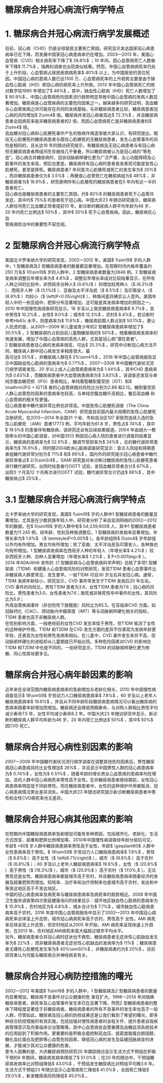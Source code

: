 # 糖尿病合并冠心病流行病学特点  
# 1. 糖尿病合并冠心病流行病学发展概述  
目前，冠心病（CHD）仍是全球居民主要死亡原因。研究显示发达国家冠心病患病率已在下降，而发展中国家冠心病患病率仍在增加。2003—2013 年，美国心血管病（CVD）相关病死率下降了$ 28.8\%$ ；10 年间，因心血管病死亡人数每年下降$ 11.7\%$ 。瑞典的调查也出现类似结果。然而，中国心血管病病死率仍处于上升阶段。心血管病占居民疾病病死率$ 40\%$  以上，为中国居民的首位死因。中国冠心病的患病人数已达1100 万，心血管病死率的上升趋势主要是由于缺血性心脏病（IHD）即冠心病的病死率上升所致。2013 年中国心血管病死亡的绝对数字较1990 年增加了$ 46\%$ 。其中，缺血性心脏病（IHD）死亡人数增加了$ 90.9\%$ 。中国心血管病危险因素流行趋势明显导致中国心血管病的发病人数显著增加。糖尿病是心血管疾病的主要危险因素之一。越来越多的研究证明，高血糖与心血管疾病之间可能存在共同的发病基础，与非糖尿病患者比较，糖尿病患者冠心病的风险增加$ 2\sim4$  倍。糖尿病并发冠心病者高达$ 72.3\%$ ，并且糖尿病患者全因病死率是非糖尿病患者的2 倍，而因心血管病死亡是非糖尿病患者的$ 2\sim4$  倍。  
高血糖对冠心病和心肌梗死事件产生的致病作用逐渐被大家认识，有研究提出，既往无心肌梗死的糖尿病患者与既往心肌梗死的无糖尿病患者，发生心血管事件的风险是相同的，且长达18 年的随访研究提示，有糖尿病且无冠心病患者与有冠心病但无糖尿病患者两组间生存曲线几乎重叠，所以糖尿病被认为是冠心病的“等危症”。冠心病合并糖尿病时，冠状动脉粥样硬化更为广泛严重，左心功能障碍及心脏事件的发生率高，预后也更差。糖尿病伴有冠心病时患者首发表现可能是急性心肌梗死，甚至是猝死。糖尿病患者7 年间首次心肌梗死或死亡的发生率为$ 20\%$ ，而非糖尿病患者仅为$ 3.5\%$ ；再梗或心血管死亡在糖尿病组为$ 48\%$ ，非糖尿病者为$ 18.8\%$ 。研究表明伴有心肌梗死的糖尿病患者在5 年内有近一半的患者死亡。  
冠心病也是糖尿病患者的主要死亡原因，约$ 80\%$  的糖尿病患者死于心血管并发症，其中约$ 75\%$  的患者死于冠心病。中国大庆23 年随访研究提示，糖尿病人群任何死亡比血糖正常者提前10 年。新诊断的糖尿病人群平均年龄为46 岁，20 年内死亡比例达$ 50\%$ ，其中$ 50\%$  死于心血管疾病。因此，糖尿病在心血  
管疾病防治中的重要性不容忽视。  
# 2 型糖尿病合并冠心病流行病学特点  
美国北卡罗来纳大学的研究发现，2002—2012 年，美国$ 1\sim19$  岁的人群中，1 型糖尿病及2 型糖尿病患者的数量都显著增加。在观察时间内每年覆盖约250 万名$ 10\sim19$  岁的人群中，2 型糖尿病患者数量为2846 例。2 型糖尿病发病率调整后年增长率为$ 4.8\%$ ，调整后年增长率成对比较结果显示，在所有人种之间的比较中，非西班牙白种人$ (0.6\%)$ ）的增加较黑种人（$ (6.3\%)$ ）、西班牙人种（$ (3.1\%)$ ）、亚裔及太平洋岛民（$ 8.5\%$ ）及印第安人（$ (8.9\%$ ）均较小（$ \left(P<0.05\right)$ ），种族间差异确实让人意外。美国年轻人中的一些亚组中，肥胖分布显著增加，这可能是其发病率增加的原因之一。  
2010 年中国慢性病调查研究显示，18 岁及以上居民糖尿病患病率$ 9.7\%$ ，其中男性$ 10.2\%$ ，女性$ 9.0\%$ ；城市$ 12.3\%$ ，农村$ 8.4\%$ 。若诊断时参考HbA1c 水平，则患病率为$ 11.6\%$ ，糖尿病前期人群占到$ 50.1\%$ 。更让人忧虑的是，从2001—2009 年儿童或青少年的2 型糖尿病患病率增加了$ 30.5\%$ ，2 型糖尿病约占到目前儿童期糖尿病的$ 50\%$ 。随着糖尿病发病率的快速发展，增加了中国心血管病的高危人群，尤其是冠心病“潜在患者”。  
2 型糖尿病患者冠心病的发病率很高，可达$ 25.3\%$ 。研究中诊断冠心病方法不同，糖尿病人群中冠心病发生率相差很大，最  
高可达$ 55\%$ ，非糖尿病人群在$ 2\%\sim4\%$ 。2016 年中国心血管病报告显示中国缺血性心脏病的患病率为$ 0.77\%$ 。2007—2008 年中国糖代谢状况流行病学调查发现，20 岁以上成人心血管病患病率为$ 1.44\%$ ，其中CHD 患病率为$ 0.63\%$ ，而糖尿病患者中大血管病患病率为$ 3.83\%$ 。该调查还发现与单纯空腹血糖受损（IFG）患者相比，单纯葡萄糖耐量受损（IGT）和$ \mathrm{IFG + IGT}$     者的心血管病相对风险比分别为2.88 和2.12。糖耐量受损人群心血管危险因素的患病率也较高，与单纯空腹血糖升高相比，餐后高血糖 和心血管病的相关性更强。  
冠心病患者中糖代谢异常比例也非常高。中国急性心肌梗死调查（The China Acute Myocardial Infarction，CAMI）研究是目前国内最大规模的急性心肌梗死注册研究，在2013—2014 年全国31 个省、市和自治区107 家医院连续入选的急性心肌梗死
（AMI）患者17773 例，平均年龄为61.8 岁，男性占$ 74\%$ ，其中
$ 19.5\%$  的患者伴有糖尿病，该研究还会有后续结果报道。2004 年由胡大一教授牵头的中国心脏调查，对中国3513 例因冠心病入院的患者进行调查的结果显示，糖尿病的患病率为$ 52.9\%$ ，糖调节受损率为$ 24\%$ ，总的糖代谢异常患病率为$ 76.9\%$ 。同时期2004欧洲心脏病调查研究显示：急诊入院组和择期患者组糖代谢异常分别为$ 71\%$  和$ 66\%$ 。国内外的研究提示冠心病患者中糖代谢异常者占$ 2/3\sim3/4$ 。GAMI 研究是对未诊断过糖尿病的急性心肌梗死患者进行糖代谢研究，出院时给患者行OGTT 试验，发现血糖异常者合计$ 67\%$ ，出院3 个月及12 个月再次进行OGTT 试验，糖代谢异常合计仍达$ 66\%$ ，其中糖尿病占$ 25\%$ 。  
# 3.1 型糖尿病合并冠心病流行病学特点  
北卡罗来纳大学的研究发现，美国$ 1\sim19$  岁的人群中1 型糖尿病患者的数量显著增加，尤其是在少数民族年轻人中。研究者分析了来自监测网络的2002—2012 年的数据。在$ 0\sim19$  岁的人群中有$ 54\;239\;600$  人，其中1 型糖尿病患者数量为11 245 例，经年龄、性别及种族调整后，1 型糖尿病的发病率显著增加，年增长率为$ 1.8\%$ （$ \textstyle(P<0.001)$ ）。各年龄组除$ 0\sim4$  岁年龄组以外均有所增加，男女均有所增加；除了亚裔、太平洋岛民及印第安人，各种族也均有所增加。1 型糖尿病发病率在西班牙人种的年轻人（年增长率$ 4.2\%$ ）较非西班牙人种、白种人显著增加（年增长率$ 1.2\%$ ，$ P<0.001\big>$ ）。  
2014 年ADA/AHA 发布的《1 型糖尿病与心血管疾病科学声明》总结了多项1 型糖尿病（T1DM）和健康人心血管病风险的对照研究，发现T1DM 患者心血管事件比非糖尿病人群更常见、发生更早。一般T1DM 可自30 岁左右并发冠心病。通常，T1DM 发病年龄较小，研究显示，CVD 事件常发生于T1DM 发病后20 年左右。CVD 事件的风险比，男性T1DM 患者为3.6，女性T1DM 患者为7.6；冠心病的风险比，男性患者为3.0，女性患者为7.6；致死或非致死性卒中事件的女性，其风险比为5.9；  
外周血管疾病事件（非创伤性下肢截肢）风险比为85.5。在亚临床CVD 方面，如冠脉钙化（CAC）、颈动脉内中膜厚度（IMT）等与动脉粥样硬化相关的指标，T1DM 患者也高于非糖尿病人群。  
在性别影响方面，一般绝经前的女性CVD 发生率低于男性，但T1DM 抵消了女性的这种保护作用。T1DM 和T2DM 在CVD 发生方面的差异不仅表现为发病年龄更年轻，还表现为女性和男性发病率相似。在儿童中，CVD 事件发生率并不高，但动脉粥样硬化的进程却从儿童期就已开始出现。多种危险因素对CVD 的影响在T1DM 和T2DM 中也是不同的，一些研究显示，T1DM 的动脉粥样硬化更为弥散、同心性斑块更多见。  
#  糖尿病合并冠心病年龄因素的影响  
近年来在全球范围内糖尿病患病率的急剧增加与老龄化相关。2010 年中国慢性病调查显示$ 18\sim59$  岁劳动力人口糖尿病患病率$ 7.8\%$ ，60 岁及以上老年人糖尿病患病率$ 19.6\%$ ，并且从不同年龄阶段糖尿病患病情况可以看出糖尿病的患病率随着年龄增加而增加。糖尿病还会降低预期寿命，与对照人群相比男性平均减少寿命7.5 年，女性平均减少寿命8.2 年。中国大庆23 年随访研究中显示，新诊断的糖尿病人群平均年龄为46 岁，20 年内死亡比例达$ 50\%$ ，其中$ 50\%$  因CVD 死亡。  
#  糖尿病合并冠心病性别因素的影响  
2007—2008 年中国糖代谢状况流行病学调查在调整其他危险因素后，男性糖尿病冠心病患病风险比女性增加$ 26\%$ ，并且显示中国男性人群的冠心病患病率为$ 0.74\%$ ，女性为$ 0.51\%$ ，随着年龄的增长男女心血管病的患病率均在增加。总的人群中冠心病病死率男性高于女性。在非糖尿病患者绝经期前，女性冠心病患病率明显低于同龄男性，而在糖尿病患者中，女性的这种保护作用被抵消，冠心病患病情况男女差异消失。中国大庆23 年随访研究提示新诊断糖尿病患者中男性和女性CVD病死率也无差异。  
#  糖尿病合并冠心病其他因素的影响  
在短期内中国糖尿病患病率急剧增加可能有多种原因，包括城市化、老龄化、生活方式改变、超重和肥胖比例增加等。2010年中国慢性病调查经年龄分层后可见，年龄$ <60$  岁人群中糖尿病患病率男性高于女性，年龄$ \geqslant60$ 人群中女性患病率高于男性。$ 18\sim59$  岁劳动力人口糖尿病患病率$ 7.8\%$ ，男性（$ 8.8\%$ ）高于女性（$ \left(6.7\%\right)$ ），城市（$ (9.8\%$ ）高于农村（$ (6.8\%)$ ）；60 岁及以上老年人糖尿病患病率$ 19.6\%$ ，女性（$ (20.8\%$ ）高于男性（$ (18.3\%)$ ），城市（$ (25.0\%$ ）高于农村（$ 17.0\%,$ ）。无论男性还是女性，糖尿病患病率都是城市高于农村，并且糖尿病患病率随着经济的发展及超重肥胖而增加。知晓率、治疗率和治疗控制率也是城市高于农村，发达和中等发达地区高于不发达地区。  
中国的冠心病患病率及病死率与糖尿病患病率及病死率的趋势相近。2008 年中国卫生服务调查第四次家庭健康询问的结果显示：城市地区缺血性心脏病的患病率为$ 15.9\%$ ，农村地区为$ 4.8\%$ ，城乡合计为$ 7.7\%$ 。城市缺血性心脏病患病率高于农村。2016 年度中国心血管病报告中显示了2002—2013 年中国冠心病病死率总体呈上升态势，城市冠心病病死率高于农村，男性高于 女性。AMI 病死率总体呈现上升态势，但农村地区从2005 年开始，AMI 病死率呈现快速上升趋势，在2013 年，农村地区AMI病死率竟大幅超过城市平均水平。  
另外，糖尿病患者合并冠心病时症状也不典型。糖尿病患者无症状性心肌缺血发生率为$ 22\%$ ，而非糖尿病患者无症状性心肌缺血的发病率为$ 11\%$ ；糖尿病患者无痛性心肌梗死发生率为$ 40\%\sim50\%$ ，非糖尿病者约为$ 20\%$ 。目前研究者认为可能与糖尿病合并神经病变有关。  
#  糖尿病合并冠心病防控措施的曙光  
2002—2012 年美国$ 1\sim19$  岁的人群中，1 型糖尿病及2 型糖尿病患者的数量均显著增加，糖尿病不良事件对公众健康的危 害在扩大。1998—2014 年间瑞典糖尿病患者，病死率及心血管事件发生率已在显著下降，然而2 型糖尿病患者的整体下降程度显著低于非糖尿病者。糖尿病患者的所有不良事件的发生率也高于一般人群。尽管如此，糖尿病及冠心病的防控成果还是让我们看到了希望的曙光，即多种综合防控措施的有效实施，包括加强对慢性病患者的全程关怀、提升患者自我疾病管理意识及完善临床诊治策略等。其中心血管病变血管重建及血糖监测系统技术的应用起到了积极作用。更重要的是积极全面控制高血压、低密度脂蛋白胆固醇、糖化血红蛋白及肥胖等心血管危险因素，降低冠心病的发生及延缓冠脉病变的进展，才能减少其对公众健康的危害。  
更令人鼓舞的是，大庆糖尿病预防研究20 年跟踪随访显示生活方式干预组在积极干预的6 年期间，糖尿病发病率降低了$ 51.0\%$ ；在20 年的随访中，干预组糖尿病发病率比对照组降低$ 43.0\%$ ，干预组发生糖尿病比对照组平均晚3.6 年。生活方式干预组23 年随访显示心血管病死亡降低$ 41.0\%$ ，全因死亡降低$ 29.0\%$ ，新发糖尿病风险降低$ 45.0\%$ 。  
